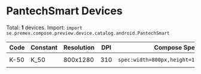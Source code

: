 # PantechSmart Devices

Total: **1** devices. Import: `import se.premex.compose.preview.device.catalog.android.PantechSmart`

| Code | Constant | Resolution | DPI | Compose Spec | Preview Usage |
|------|----------|------------|-----|-------------|---------------|
| K-50 | K_50 | 800x1280 | 310 | `spec:width=800px,height=1280px,dpi=310` | `@Preview(device = PantechSmart.K_50)` |

<!-- Generated automatically. Do not edit manually. -->
